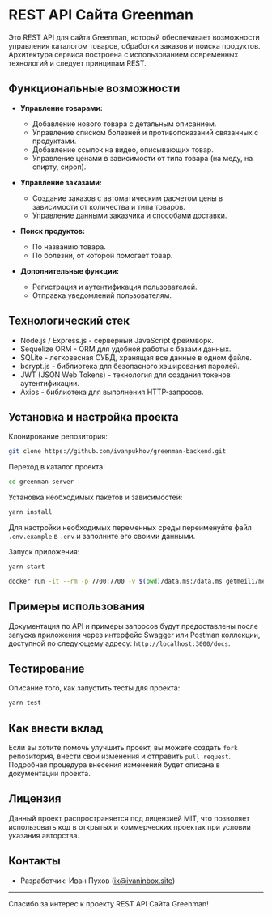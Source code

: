 
# REST API Сайта Greenman

Это REST API для сайта Greenman, который обеспечивает возможности управления каталогом товаров, обработки заказов и поиска продуктов. Архитектура сервиса построена с использованием современных технологий и следует принципам REST.

## Функциональные возможности

- **Управление товарами:**
    - Добавление нового товара с детальным описанием.
    - Управление списком болезней и противопоказаний связанных с продуктами.
    - Добавление ссылок на видео, описывающих товар.
    - Управление ценами в зависимости от типа товара (на меду, на спирту, сироп).

- **Управление заказами:**
    - Создание заказов с автоматическим расчетом цены в зависимости от количества и типа товаров.
    - Управление данными заказчика и способами доставки.

- **Поиск продуктов:**
    - По названию товара.
    - По болезни, от которой помогает товар.

- **Дополнительные функции:**
    - Регистрация и аутентификация пользователей.
    - Отправка уведомлений пользователям.

## Технологический стек

- Node.js / Express.js - серверный JavaScript фреймворк.
- Sequelize ORM - ORM для удобной работы с базами данных.
- SQLite - легковесная СУБД, хранящая все данные в одном файле.
- bcrypt.js - библиотека для безопасного хэширования паролей.
- JWT (JSON Web Tokens) - технология для создания токенов аутентификации.
- Axios - библиотека для выполнения HTTP-запросов.

## Установка и настройка проекта

Клонирование репозитория:

```bash
git clone https://github.com/ivanpukhov/greenman-backend.git
```

Переход в каталог проекта:

```bash
cd greenman-server
```

Установка необходимых пакетов и зависимостей:

```bash
yarn install
```

Для настройки необходимых переменных среды переименуйте файл `.env.example` в `.env` и заполните его своими данными.

Запуск приложения:

```bash
yarn start
```
```bash
docker run -it --rm -p 7700:7700 -v $(pwd)/data.ms:/data.ms getmeili/meilisearch
```

## Примеры использования

Документация по API и примеры запросов будут предоставлены после запуска приложения через интерфейс Swagger или Postman коллекции, доступной по следующему адресу: `http://localhost:3000/docs`.

## Тестирование

Описание того, как запустить тесты для проекта:

```bash
yarn test
```

## Как внести вклад

Если вы хотите помочь улучшить проект, вы можете создать `fork` репозитория, внести свои изменения и отправить `pull request`. Подробная процедура внесения изменений будет описана в документации проекта.

## Лицензия

Данный проект распространяется под лицензией MIT, что позволяет использовать код в открытых и коммерческих проектах при условии указания авторства.

## Контакты


- Разработчик: Иван Пухов (ix@ivaninbox.site)


---

Спасибо за интерес к проекту REST API Сайта Greenman!
